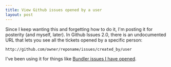 ```yaml
---
title: View Github issues opened by a user
layout: post
---
```

Since I keep wanting this and forgetting how to do it, I'm posting it for posterity (and myself, later). In Github Issues 2.0, there is an undocumented URL that lets you see all the tickets opened by a specific person:

    http://github.com/owner/reponame/issues/created_by/user

I've been using it for things like [Bundler issues I have opened](http://github.com/carlhuda/bundler/issues/created_by/indirect).